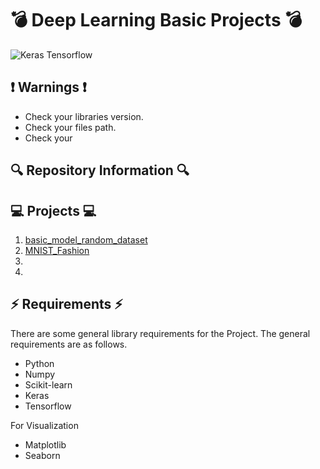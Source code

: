 # 💣 Deep Learning Basic Projects 💣

![Keras Tensorflow](https://miro.medium.com/max/700/0*BrC7o-KTt54z948C.jpg)

## ❗ Warnings ❗
* Check your libraries version.
* Check your files path.
* Check your 

## 🔍 Repository Information 🔍

## 💻 Projects 💻
1. [basic_model_random_dataset](https://github.com/alicenkbaytop/DL-Tensorflow-Keras/tree/main/basic_model_random_dataset)
2. [MNIST_Fashion](https://github.com/alicenkbaytop/DL-Tensorflow-Keras/tree/main/mnist_fashion(National%20Institute%20of%20Standards%20and%20Technology))
3. 
4. 

## ⚡ Requirements ⚡

There are some general library requirements for the Project. The general requirements are as follows.
 * Python
 *	Numpy
 *	Scikit-learn
 * Keras
 * Tensorflow
 
For Visualization
 *	Matplotlib
 *	Seaborn
